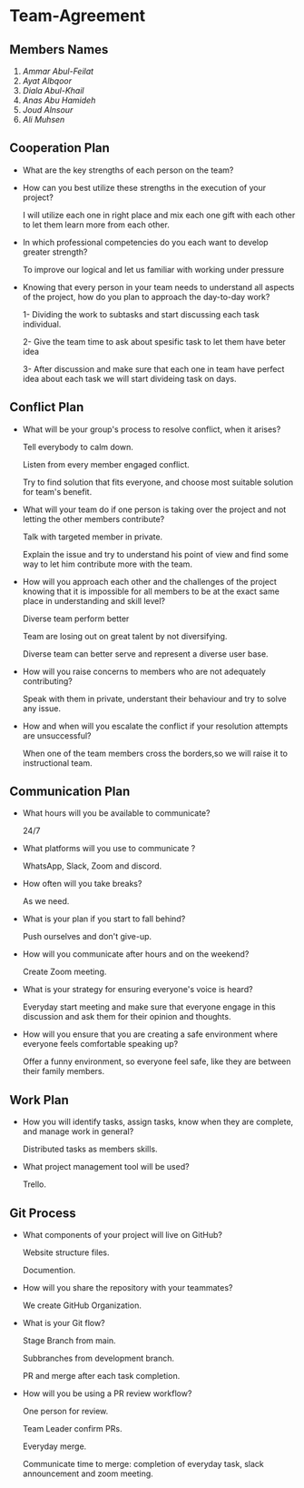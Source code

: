# Team-Agreement

## Members Names

1. _Ammar Abul-Feilat_
2. _Ayat Albqoor_
3. _Diala Abul-Khail_
4. _Anas Abu Hamideh_
5. _Joud Alnsour_
6. _Ali Muhsen_

## Cooperation Plan

- What are the key strengths of each person on the team?

- How can you best utilize these strengths in the execution of your project?

  I will utilize each one in right place and mix each one gift with each other to let them learn more from each other.

- In which professional competencies do you each want to develop greater strength?

  To improve our logical and let us familiar with working under pressure

- Knowing that every person in your team needs to understand all aspects of the project, how do you plan to approach the day-to-day work?

  1- Dividing the work to subtasks and start discussing each task individual.

  2- Give the team time to ask about spesific task to let them have beter idea

  3- After discussion and make sure that each one in team have perfect idea about each task we will start divideing task on days.

## Conflict Plan

- What will be your group's process to resolve conflict, when it arises?

  Tell everybody to calm down.

  Listen from every member engaged conflict.

  Try to find solution that fits everyone, and choose most suitable solution for team's benefit.

- What will your team do if one person is taking over the project and not letting the other members contribute?

  Talk with targeted member in private.

  Explain the issue and try to understand his point of view and find some way to let him contribute more with the team.

- How will you approach each other and the challenges of the project knowing that it is impossible for all members to be at the exact same place in understanding and skill level?

  Diverse team perform better

  Team are losing out on great talent by not diversifying.

  Diverse team can better serve and represent a diverse user base.

- How will you raise concerns to members who are not adequately contributing?

  Speak with them in private, understant their behaviour and try to solve any issue.

- How and when will you escalate the conflict if your resolution attempts are unsuccessful?

  When one of the team members cross the borders,so we will raise it to instructional team.

## Communication Plan

- What hours will you be available to communicate?

  24/7

- What platforms will you use to communicate ?

  WhatsApp, Slack, Zoom and discord.

- How often will you take breaks?

  As we need.

- What is your plan if you start to fall behind?

  Push ourselves and don't give-up.

- How will you communicate after hours and on the weekend?

  Create Zoom meeting.

- What is your strategy for ensuring everyone's voice is heard?

  Everyday start meeting and make sure that everyone engage in this discussion and ask them for their opinion and thoughts.

- How will you ensure that you are creating a safe environment where everyone feels comfortable speaking up?

  Offer a funny environment, so everyone feel safe, like they are between their family members.

## Work Plan

- How you will identify tasks, assign tasks, know when they are complete, and manage work in general?

  Distributed tasks as members skills.

- What project management tool will be used?

  Trello.

## Git Process

- What components of your project will live on GitHub?

  Website structure files.

  Documention.

- How will you share the repository with your teammates?

  We create GitHub Organization.

- What is your Git flow?

  Stage Branch from main.

  Subbranches from development branch.

  PR and merge after each task completion.

- How will you be using a PR review workflow?

  One person for review.

  Team Leader confirm PRs.

  Everyday merge.

  Communicate time to merge: completion of everyday task, slack announcement and zoom meeting.
